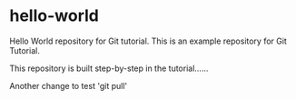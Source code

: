 # hello-world
Hello World repository for Git tutorial. This is an example repository for Git Tutorial.

This repository is built step-by-step in the tutorial......

Another change to test 'git pull'
